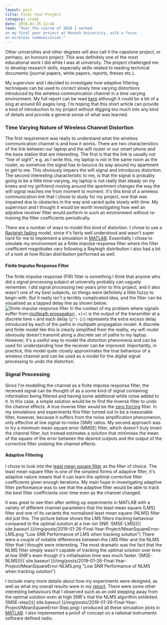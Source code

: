 ```yaml
---
layout: post
title: Final Year Project
category: study
date: 2019-01-25 12:44
lead: "Over the course of 2018 I worked 
on my final year project at Monash University, with a focus 
on wireless communication."
---
```


Other universities and other degrees will also call it
the capstone project, or perhaps, an honours project. This
was definitely one of the most educational work I did while I was at
university. The project challenged me to develop research skills,
especially skills related to reading technical documents (journal papers,
white papers, reports, theses etc.).

My supervisor and I decided to
investigate how adaptive filtering
techniques can be used to correct slowly time varying distortions
introduced by the wireless communication channel in a time varying
environment. My full report can be read
[here](https://drive.google.com/open?id=1kEsqf81pFY29jzULkzd2qBHHLghtqtLW)
although it could be a bit of a slog at around 60 pages long.
I'm hoping
that this short article can provide a kind of introduction to my project
without digging too much into any kind of details and provide a general
sense of what was learned.

### Time Varying Nature of Wireless Channel Distortion

The first requirement was really to understand what the wireless
communication channel is and how it works. There are two characteristics
of the link between our laptop and the wifi router or our smart phone
and the base station that are interesting. The first is that the link
is usually not "line of sight", e.g. as I write this, my laptop is not in
the
same room as the router, so somehow the signal has to bounce its way
around my apartment to get to me. This obviously impairs the wifi signal
and introduces distortion. The second interesting characteristic to me, is
that the signal is probably going to be a little time-varying, my laptop
is not really that steady on my knees and my girlfriend moving around the
apartment changes the way the wifi signal reaches me from moment to
moment. It's this kind of a wireless communication link that I chose to
study for my project, one that was impaired due to obstacles in the way
and varied quite slowly with time. My supervisor and I thought it would
be worth investigating how well an adpative receiver filter would perform
in such an environment without re-training the filter coefficients
periodically.

There are a number of ways to model this kind of distortion. I chose to
use a [Rayleigh fading](https://en.wikipedia.org/wiki/Rayleigh_fading)
model, since it's fairly well understood and wasn't super hard for me
to implement a simulation in [MATLAB](https://www.mathworks.com/).
Essentially I chose to simulate my environment as a finite impulse
response filter where the filter coefficient magnitudes vary following a
Rayleigh distribution I also had a bit of a look at how Rician distribution
performed as well.

#### Finite Impulse Response Filter

The finite impulse response (FIR) filter is something I think that anyone
who did a signal processing subject at university probably can vaguely
remember. I did signal processing two years prior to this project, and it
also wasn't one of my best subjects, so things were definitely a little
fuzzy to begin with. But it really isn't a terribly complicated idea, and
the filter can be visualised as a tapped delay line as shown below.
<image title="finite impulse response filter" src="https://upload.wikimedia.org/wikipedia/commons/thumb/9/9b/FIR_Filter.svg/500px-FIR_Filter.svg.png" alt="finite impulse response filter" class="img-fluid mb-3" style="background: #fff" />
In the context of my problem where signals suffer from
[multipath propagation](https://en.wikipedia.org/wiki/Multipath_propagation)
, `x[n]` is the output of the transmitter at a discrete time `n` and each
delay (`z^(-1)`) represents the extra excess delay introduced by each
of the paths in multipath propagation model. A discrete and finite model
like this is clearly simplified from the reality, my wifi router obviously
doesn't transmit along a discrete set of paths to my laptop. However, it's
a useful way to model the distortion phenomena and can be used for
understanding how the receiver can be improved. Importantly, in practice,
this model quite closely approximates the true behaviour of a wireless
channel and can be used as a model for the digital signal processing to
undo the distortion.

### Signal Processing

Since I'm modelling the channel as a finite impulse response filter, the
received signal can be thought of as a some kind of signal containing
information being filtered and having some additional white noise added
to it. In this case, a simple solution would be to find the inverse filter
to undo the channel effects. A true inverse filter would be the
[zero forcing](https://en.wikipedia.org/wiki/Zero_forcing_equalizer)
filter. In my simulations and experiments this filter turned out to be a
reasonable filter, however, because it suffers from the noise
amplification phenomenon, only effective at low signal-to-noise (SNR)
ratios. My second approach was to try a minimum mean square error (MMSE)
filter, which doesn't truly invert the channel filter, but instead
estimates a solution that minimises the mean of the square of the error
between the desired outputs and the output of the corrective filter
undoing the channel effects.

#### Adaptive Filtering

I chose to look into the [least mean square filter](https://en.wikipedia.org/wiki/Least_mean_squares_filter)
as the filter of choice. The least mean square filter is one of the
simplest forms of adaptive filter, it's adaptive nature means that it
can learn the optimal corrective filter coefficients given enough
iterations. My main hope in investigating adaptive filter performance was
to see that the adaptive filter would be able to track the best filter
coefficients over time even as the channel changed.

It was great to see then after setting up experiments in MATLAB with a
variety of different channel parameters that the least mean square (LMS)
filter and one of its variants the normalised least mean square (NLMS)
filter did just this. The picture below shows the LMS filters tracking
behaviour compared to the optimal solution at a low-ish SNR.
![MSE-LMS]({{ site.baseurl }}/img/posts/2019-01-26-Final-Year-Project/MeanSquareError-LMS.png "Low SNR Performance of LMS when tracking solution")
There were a couple of notable differences between the LMS filter and the
NLMS filter that I thought were interesting. The most dramatic was the
fact that the NLMS filter simply wasn't capable of tracking the optimal
solution over time at low SNR's even though it's initialisation time was
much faster.
![MSE-NLMS]({{ site.baseurl }}/img/posts/2019-01-26-Final-Year-Project/MeanSquareError-NLMS.png "Low SNR Performance of NLMS when tracking solution")

I include many more details about how my experiments were designed, as
well as what my overall results were in my [report](https://drive.google.com/open?id=1kEsqf81pFY29jzULkzd2qBHHLghtqtLW).
There were some other
interesting behaviours that I observed such as an odd stepping away from
the optimal solution even at high SNR's that the NLMS algorithm exhibited.  
![MSE-step]({{ site.baseurl }}/img/posts/2019-01-26-Final-Year-Project/MeanSquareError-Step.png)
I produced all these simulation plots in [MATLAB](https://www.mathworks.com/products/matlab.html).
I also implemented a proof of concept on a national instruments software
defined radio.
